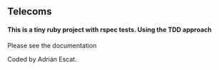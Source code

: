 ## Telecoms
#### This is a tiny ruby project with rspec tests. Using the TDD approach

Please see the documentation


Coded by Adrián Escat.
